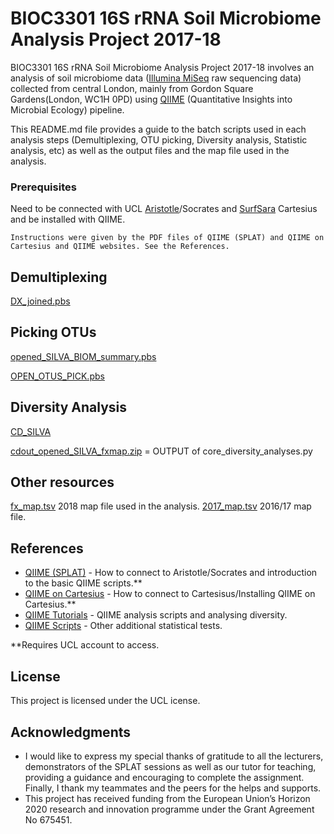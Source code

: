 # BIOC3301 16S rRNA Soil Microbiome Analysis Project 2017-18

BIOC3301 16S rRNA Soil Microbiome Analysis Project 2017-18 involves an analysis of soil microbiome data ([Illumina MiSeq](https://www.illumina.com/systems/sequencing-platforms/miseq.html) raw sequencing data) collected from central London, mainly from Gordon Square Gardens(London, WC1H 0PD) using [QIIME](http://qiime.org/) (Quantitative Insights into Microbial Ecology) pipeline.

This README.md file provides a guide to the batch scripts used in each analysis steps (Demultiplexing, OTU picking, Diversity analysis, Statistic analysis, etc) as well as the output files and the map file used in the analysis.

### Prerequisites

Need to be connected with UCL [Aristotle](https://wiki.rc.ucl.ac.uk/wiki/RC_Systems#Aristotle)/Socrates and [SurfSara](https://www.surf.nl/en/about-surf/subsidiaries/surfsara/) Cartesius and be installed with QIIME. 

```
Instructions were given by the PDF files of QIIME (SPLAT) and QIIME on Cartesius and QIIME websites. See the References.
```

## Demultiplexing

[DX_joined.pbs](https://github.com/skfoucl/BIOC3301/blob/master/DX_joined.pbs)

## Picking OTUs

[opened_SILVA_BIOM_summary.pbs](https://github.com/skfoucl/BIOC3301/blob/master/opened_SILVA_BIOM_summary.pbs)

[OPEN_OTUS_PICK.pbs](https://github.com/skfoucl/BIOC3301/blob/master/OPEN_OTUS_PICK.pbs)

## Diversity Analysis

[CD_SILVA](https://github.com/skfoucl/BIOC3301/blob/master/CD_SILVA)

[cdout_opened_SILVA_fxmap.zip](https://github.com/skfoucl/BIOC3301/blob/master/cdout_opened_SILVA_fxmap.zip) = OUTPUT of core_diversity_analyses.py

## Other resources

[fx_map.tsv](https://github.com/skfoucl/BIOC3301/blob/master/fx_map.tsv) 2018 map file used in the analysis.
[2017_map.tsv](https://github.com/skfoucl/BIOC3301/blob/master/2017_map.tsv) 2016/17 map file.

## References

* [QIIME (SPLAT)](https://moodle.ucl.ac.uk/pluginfile.php/4487589/mod_resource/content/1/qiime.pdf) - How to connect to Aristotle/Socrates and introduction to the basic QIIME scripts.**
* [QIIME on Cartesius](https://moodle.ucl.ac.uk/pluginfile.php/4639011/mod_resource/content/1/Exercise%20Guidelines%20-%20Qiime%20on%20Cartesius.pdf) - How to connect to Cartesisus/Installing QIIME on Cartesius.**
* [QIIME Tutorials](http://qiime.org/tutorials/index.html/) - QIIME analysis scripts and analysing diversity.
* [QIIME Scripts](http://qiime.org/scripts/index.html) - Other additional statistical tests.

**Requires UCL account to access.

## License

This project is licensed under the UCL icense.

## Acknowledgments

* I would like to express my special thanks of gratitude to all the lecturers, demonstrators of the SPLAT sessions as well as our tutor for teaching, providing a guidance and encouraging to complete the assignment. Finally, I thank my teammates and the peers for the helps and supports.
* This project has received funding from the European Union’s Horizon 2020 research and innovation
programme under the Grant Agreement No 675451.

